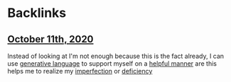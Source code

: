 
# Backlinks
## [October 11th, 2020](<October 11th, 2020.md>)
Instead of looking at I'm not enough because this is the fact already, I can use [generative language](<generative language.md>) to support myself on a [helpful manner](<helpful manner.md>) are this helps me to realize my [imperfection](<imperfection.md>) or [deficiency](<deficiency.md>)

